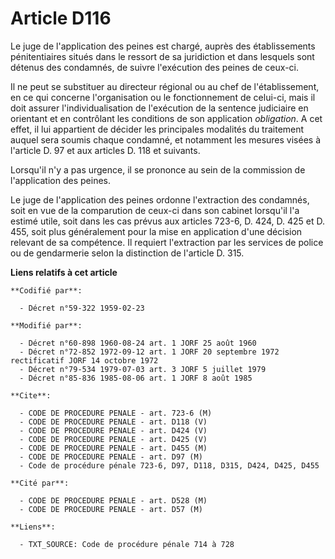 # Article D116

Le juge de l'application des peines est chargé, auprès des établissements pénitentiaires situés dans le ressort de sa
juridiction et dans lesquels sont détenus des condamnés, de suivre l'exécution des peines de ceux-ci.

Il ne peut se substituer au directeur régional ou au chef de l'établissement, en ce qui concerne l'organisation ou le
fonctionnement de celui-ci, mais il doit assurer l'individualisation de l'exécution de la sentence judiciaire en orientant et
en contrôlant les conditions de son application *obligation*. A cet effet, il lui appartient de décider les principales
modalités du traitement auquel sera soumis chaque condamné, et notamment les mesures visées à l'article D. 97 et aux articles
D. 118 et suivants.

Lorsqu'il n'y a pas urgence, il se prononce au sein de la commission de l'application des peines.

Le juge de l'application des peines ordonne l'extraction des condamnés, soit en vue de la comparution de ceux-ci dans son
cabinet lorsqu'il l'a estimé utile, soit dans les cas prévus aux articles 723-6, D. 424, D. 425 et D. 455, soit plus
généralement pour la mise en application d'une décision relevant de sa compétence. Il requiert l'extraction par les services
de police ou de gendarmerie selon la distinction de l'article D. 315.

**Liens relatifs à cet article**

	**Codifié par**:

	  - Décret n°59-322 1959-02-23

	**Modifié par**:

	  - Décret n°60-898 1960-08-24 art. 1 JORF 25 août 1960
	  - Décret n°72-852 1972-09-12 art. 1 JORF 20 septembre 1972 rectificatif JORF 14 octobre 1972
	  - Décret n°79-534 1979-07-03 art. 3 JORF 5 juillet 1979
	  - Décret n°85-836 1985-08-06 art. 1 JORF 8 août 1985

	**Cite**:

	  - CODE DE PROCEDURE PENALE - art. 723-6 (M)
	  - CODE DE PROCEDURE PENALE - art. D118 (V)
	  - CODE DE PROCEDURE PENALE - art. D424 (V)
	  - CODE DE PROCEDURE PENALE - art. D425 (V)
	  - CODE DE PROCEDURE PENALE - art. D455 (M)
	  - CODE DE PROCEDURE PENALE - art. D97 (M)
	  - Code de procédure pénale 723-6, D97, D118, D315, D424, D425, D455

	**Cité par**:

	  - CODE DE PROCEDURE PENALE - art. D528 (M)
	  - CODE DE PROCEDURE PENALE - art. D57 (M)

	**Liens**:

	  - TXT_SOURCE: Code de procédure pénale 714 à 728

